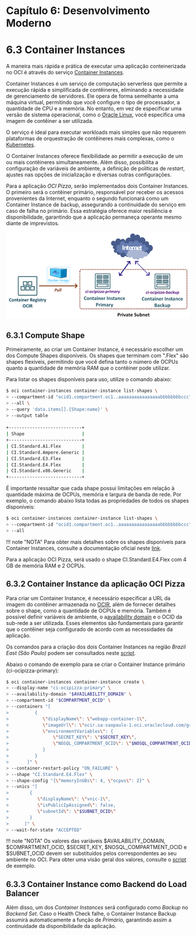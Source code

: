 # Capítulo 6: Desenvolvimento Moderno

# 6.3 Container Instances

A maneira mais rápida e prática de executar uma aplicação conteinerizada no OCI  é através do serviço [Container Instances](https://docs.oracle.com/en-us/iaas/Content/container-instances/overview-of-container-instances.htm#overview-of-container-instances).

Container Instances é um serviço de computação serverless que permite a execução rápida e simplificada de contêineres, eliminando a necessidade de gerenciamento de servidores. Ele opera de forma semelhante a uma máquina virtual, permitindo que você configure o tipo de processador, a quantidade de CPU e a memória. No entanto, em vez de especificar uma versão de sistema operacional, como o [Oracle Linux](https://www.oracle.com/linux/technologies/oracle-linux-downloads.html), você especifica uma imagem de contêiner a ser utilizada.

O serviço é ideal para executar workloads mais simples que não requerem plataformas de orquestração de contêineres mais complexas, como o [Kubernetes](https://docs.oracle.com/en-us/iaas/Content/ContEng/home.htm).

O Container Instances oferece flexibilidade ao permitir a execução de um ou mais contêineres simultaneamente. Além disso, possibilita a configuração de variáveis de ambiente, a definição de políticas de _restart_, ajustes nas opções de inicialização e diversas outras configurações.

Para a aplicação _OCI Pizza_, serão implementados dois Container Instances. O primeiro será o contêiner primário, responsável por receber os acessos provenientes da Internet, enquanto o segundo funcionará como um Container Instance de backup, assegurando a continuidade do serviço em caso de falha no primário. Essa estratégia oferece maior resiliência e disponibilidade, garantindo que a aplicação permaneça operante mesmo diante de imprevistos.

![alt_text](./img/ci-1.png "Oracle Container Instace")

## 6.3.1 Compute Shape

Primeiramente, ao criar um Container Instance, é necessário escolher um dos Compute Shapes disponíveis. Os shapes que terminam com ".Flex" são shapes flexíveis, permitindo que você defina tanto o número de OCPUs quanto a quantidade de memória RAM que o contêiner pode utilizar.

Para listar os shapes disponíveis para uso, utilize o comando abaixo:

```bash linenums="1"
$ oci container-instances container-instance list-shapes \
> --compartment-id "ocid1.compartment.oc1..aaaaaaaaaaaaaaaabbbbbbbbccc" \
> --all \
> --query 'data.items[].{Shape:name}' \
> --output table

+----------------------------+
| Shape                      |
+----------------------------+
| CI.Standard.A1.Flex        |
| CI.Standard.Ampere.Generic |
| CI.Standard.E3.Flex        |
| CI.Standard.E4.Flex        |
| CI.Standard.x86.Generic    |
+----------------------------+
```

É importante ressaltar que cada shape possui limitações em relação à quantidade máxima de OCPUs, memória e largura de banda de rede. Por exemplo, o comando abaixo lista todas as propriedades de todos os shapes disponíveis:

```bash linenums="1"
$ oci container-instances container-instance list-shapes \
> --compartment-id "ocid1.compartment.oc1..aaaaaaaaaaaaaaaabbbbbbbbccc" \
> --all
```

!!! note "NOTA"
    Para obter mais detalhes sobre os shapes disponíveis para Container Instances, consulte a documentação oficial neste [link](https://docs.oracle.com/en-us/iaas/Content/container-instances/container-instance-shapes.htm#container-instance-shapes).

Para a aplicação OCI Pizza, será usado o shape CI.Standard.E4.Flex com 4 GB de memória RAM e 2 OCPUs.

## 6.3.2 Container Instance da aplicação OCI Pizza

Para criar um Container Instance, é necessário especificar a URL da imagem do contêiner armazenada no [OCIR](https://docs.oracle.com/en-us/iaas/Content/Registry/home.htm), além de fornecer detalhes sobre o shape, como a quantidade de OCPUs e memória. Também é possível definir variáveis de ambiente, o a[availability domain](https://docs.oracle.com/en-us/iaas/Content/General/Concepts/regions.htm) e o OCID da sub-rede a ser utilizada. Esses elementos são fundamentais para garantir que o contêiner seja configurado de acordo com as necessidades da aplicação.

Os comandos para a criação dos dois Container Instances na região _Brazil East (São Paulo)_ podem ser consultados neste [script](../scripts/ci-saopaulo.sh).

Abaixo o comando de exemplo para se criar o Container Instance primário (ci-ocipizza-primary):

```bash linenums="1"
$ oci container-instances container-instance create \
> --display-name "ci-ocipizza-primary" \
> --availability-domain "$AVAILABILITY_DOMAIN" \
> --compartment-id "$COMPARTMENT_OCID" \
> --containers "[  
>          {     
>             \"displayName\": \"webapp-container-1\",
>             \"imageUrl\": \"ocir.sa-saopaulo-1.oci.oraclecloud.com/grxmw2a9myyj/ocipizza:1.0\",
>	          \"environmentVariables\": {
>                 \"SECRET_KEY\": \"$SECRET_KEY\",
>                 \"NOSQL_COMPARTMENT_OCID\": \"$NOSQL_COMPARTMENT_OCID\"
>             }
>          }
>       ]" \
> --container-restart-policy "ON_FAILURE" \
> --shape "CI.Standard.E4.Flex" \
> --shape-config "{\"memoryInGBs\": 4, \"ocpus\": 2}" \
> --vnics "[
>        {
>           \"displayName\": \"vnic-1\",
>           \"isPublicIpAssigned\": false,
>           \"subnetId\": \"$SUBNET_OCID\"
>        }
>      ]" \
> --wait-for-state "ACCEPTED"
```

!!! note "NOTA"
    Os valores das variáveis $AVAILABILITY_DOMAIN, $COMPARTMENT_OCID, $SECRET_KEY, $NOSQL_COMPARTMENT_OCID e $SUBNET_OCID devem ser substituídos pelos correspondentes ao seu ambiente no OCI. Para obter uma visão geral dos valores, consulte o [script](../scripts/ci-saopaulo.sh) de exemplo.

## 6.3.3 Container Instance como Backend do Load Balancer

Além disso, um dos _Container Instances_ será configurado como _Backup_ no _Backend Set_. Caso o Health Check falhe, o Container Instance Backup assumirá automaticamente a função de _Primário_, garantindo assim a continuidade da disponibilidade da aplicação.